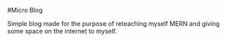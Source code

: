 #Micro Blog

Simple blog made for the purpose of reteaching myself MERN and giving some space on the internet to myself.
